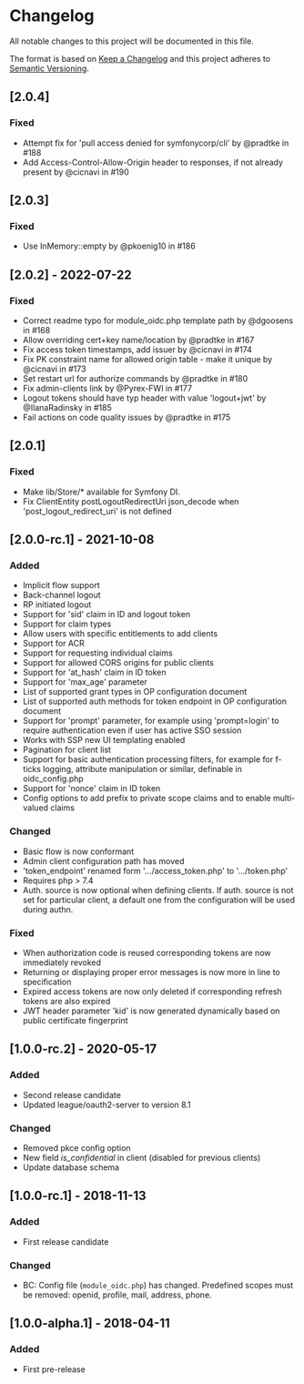 # Changelog

All notable changes to this project will be documented in this file.

The format is based on [Keep a Changelog](http://keepachangelog.com/en/1.0.0/)
and this project adheres to [Semantic Versioning](http://semver.org/spec/v2.0.0.html).

## [2.0.4]
### Fixed
- Attempt fix for 'pull access denied for symfonycorp/cli' by @pradtke in #188
- Add Access-Control-Allow-Origin header to responses, if not already present by @cicnavi in #190


## [2.0.3]
### Fixed
- Use InMemory::empty by @pkoenig10 in #186

## [2.0.2] - 2022-07-22
### Fixed
- Correct readme typo for module_oidc.php template path by @dgoosens in #168
- Allow overriding cert+key name/location by @pradtke in #167
- Fix access token timestamps, add issuer by @cicnavi in #174
- Fix PK constraint name for allowed origin table - make it unique by @cicnavi in #173
- Set restart url for authorize commands by @pradtke in #180
- Fix admin-clients link by @Pyrex-FWI in #177
- Logout tokens should have typ header with value 'logout+jwt' by @IlanaRadinsky in #185
- Fail actions on code quality issues by @pradtke in #175

## [2.0.1]
### Fixed
- Make lib/Store/* available for Symfony DI.
- Fix ClientEntity postLogoutRedirectUri json_decode when 'post_logout_redirect_uri' is not defined

## [2.0.0-rc.1] - 2021-10-08
### Added
- Implicit flow support
- Back-channel logout
- RP initiated logout
- Support for 'sid' claim in ID and logout token
- Support for claim types
- Allow users with specific entitlements to add clients
- Support for ACR
- Support for requesting individual claims
- Support for allowed CORS origins for public clients
- Support for 'at_hash' claim in ID token
- Support for 'max_age' parameter
- List of supported grant types in OP configuration document
- List of supported auth methods for token endpoint in OP configuration document
- Support for 'prompt' parameter, for example using 'prompt=login' to require authentication
even if user has active SSO session
- Works with SSP new UI templating enabled
- Pagination for client list
- Support for basic authentication processing filters, for example for f-ticks logging, attribute
manipulation or similar, definable in oidc_config.php
- Support for 'nonce' claim in ID token
- Config options to add prefix to private scope claims and to enable multi-valued claims
### Changed
- Basic flow is now conformant
- Admin client configuration path has moved
- 'token_endpoint' renamed form '.../access_token.php' to '.../token.php' 
- Requires php > 7.4
- Auth. source is now optional when defining clients. If auth. source is not set for particular 
client, a default one from the configuration will be used during authn.
### Fixed
- When authorization code is reused corresponding tokens are now immediately revoked
- Returning or displaying proper error messages is now more in line to specification
- Expired access tokens are now only deleted if corresponding refresh tokens are also expired
- JWT header parameter 'kid' is now generated dynamically based on public certificate fingerprint

## [1.0.0-rc.2] - 2020-05-17
### Added
- Second release candidate
- Updated league/oauth2-server to version 8.1
### Changed
- Removed pkce config option
- New field _is_confidential_ in client (disabled for previous clients)
- Update database schema

## [1.0.0-rc.1] - 2018-11-13
### Added
- First release candidate
### Changed
- BC: Config file (`module_oidc.php`) has changed. Predefined scopes must be removed: openid, profile, mail, address, phone.


## [1.0.0-alpha.1] - 2018-04-11
### Added
- First pre-release
